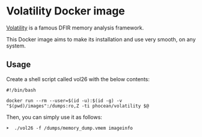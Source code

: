 # Volatility Docker image

[Volatility](https://github.com/volatilityfoundation/volatility) is a famous DFIR memory analysis framework.

This Docker image aims to make its installation and use very smooth, on any system.

## Usage

Create a shell script called vol26 with the below contents:

```
#!/bin/bash

docker run --rm --user=$(id -u):$(id -g) -v "$(pwd)/images":/dumps:ro,Z -ti phocean/volatility $@

```

Then, you can simply use it as follows:

```
➤  ./vol26 -f /dumps/memory_dump.vmem imageinfo
```




